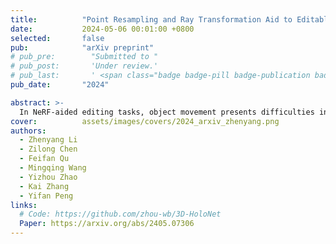 ```yaml
---
title:          "Point Resampling and Ray Transformation Aid to Editable NeRF Models"
date:           2024-05-06 00:01:00 +0800
selected:       false
pub:            "arXiv preprint"
# pub_pre:        "Submitted to "
# pub_post:       'Under review.'
# pub_last:       ' <span class="badge badge-pill badge-publication badge-success">Spotlight</span>'
pub_date:       "2024"

abstract: >-
  In NeRF-aided editing tasks, object movement presents difficulties in supervision generation due to the introduction of variability in object positions. Moreover, the removal operations of certain scene objects often lead to empty regions, presenting challenges for NeRF models in inpainting them effectively. We propose an implicit ray transformation strategy, allowing for direct manipulation of the 3D object's pose by operating on the neural-point in NeRF rays. To address the challenge of inpainting potential empty regions, we present a plug-and-play inpainting module, dubbed differentiable neural-point resampling (DNR), which interpolates those regions in 3D space at the original ray locations within the implicit space, thereby facilitating object removal & scene inpainting tasks. Importantly, employing DNR effectively narrows the gap between ground truth and predicted implicit features, potentially increasing the mutual information (MI) of the features across rays. Then, we leverage DNR and ray transformation to construct a point-based editable NeRF pipeline PR^2T-NeRF. Results primarily evaluated on 3D object removal & inpainting tasks indicate that our pipeline achieves state-of-the-art performance. In addition, our pipeline supports high-quality rendering visualization for diverse editing operations without necessitating extra supervision.
cover:          assets/images/covers/2024_arxiv_zhenyang.png
authors:
  - Zhenyang Li
  - Zilong Chen
  - Feifan Qu 
  - Mingqing Wang
  - Yizhou Zhao
  - Kai Zhang
  - Yifan Peng
links:
  # Code: https://github.com/zhou-wb/3D-HoloNet
  Paper: https://arxiv.org/abs/2405.07306
---
```

